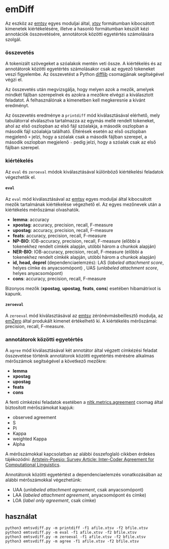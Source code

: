 # emDiff

Az eszköz az [emtsv](https://github.com/dlt-rilmta/emtsv) egyes moduljai által, [xtsv](https://github.com/dlt-rilmta/xtsv) formátumban kibocsátott kimenetek kiértékelésére, illetve a hasonló formátumban készült kézi annotációk összevetésére, annotátorok közötti egyetértés számolására szolgál.

### összevetés

A tokenizált szövegeket a szóalakok mentén veti össze. A kiértékelés és az annotátorok közötti egyetértés számolásakor csak az egyező tokeneket veszi figyelembe. Az összevetést a Python [difflib](https://docs.python.org/3/library/difflib.html) csomagjának segítségével végzi el.

Az összevetés után megvizsgálja, hogy melyen azok a mezők, amelyek mindkét fájlban szerepelnek és azokra a mezőkre elvégzi a kiválasztott feladatot. A felhasználónak a kimenetben kell megkeresnie a kívánt eredményt.

Az összevetés eredménye a `printdiff` mód kiválasztásával elérhető, mely tabulátorral elválasztva tartalmazza az egymás mellé rendelt tokeneket, ahol az első oszlopban az első fájl szóalakja, a második oszlopban a második fájl szóalakja található. Eltérések esetén az első oszlopban megjelenő `+` jelzi, hogy a szóalak csak a második fájlban szerepel, a második oszlopban megjelenő `-` pedig jelzi, hogy a szóalak csak az első fájlban szerepel.

### kiértékelés

Az `eval` és `zeroeval` módok kiválasztásával különböző kiértékelési feladatok végezhetők el.

#### `eval`

Az `eval` mód kiválasztásával az [emtsv](https://github.com/dlt-rilmta/emtsv) egyes moduljai által kibocsátott mezők tartalmának kiértékelése végezhető el. Az egyes mezőnevek után a kiértékelés mérőszámai olvashatók.

* **lemma**: accuracy
* **xpostag**: accuracy, precision, recall, F-measure
* **upostag**: accuracy, precision, recall, F-measure
* **feats**: accuracy, precision, recall, F-measure
* **NP-BIO**: IOB-accuracy, precision, recall, F-measure (előbbi a tokenekhez rendelt címkék alapján, utóbbi három a chunkok alapján)
* **NER-BIO**: IOB-accuracy, precision, recall, F-measure (előbbi a tokenekhez rendelt címkék alapján, utóbbi három a chunkok alapján)
* **id, head, deprel** (dependenciaelemzés): LAS (_labeled attachment score_, helyes címke és anyacsomópont) , UAS (_unlabeled attachment score_, helyes anyacsomópont)
* **cons**: accuracy, precision, recall, F-measure

Bizonyos mezők (**xpostag**, **upostag**, **feats**, **cons**) esetében hibamátrixot is kapunk.

#### `zeroeval`

A `zeroeval` mód kiválasztásával az [emtsv](https://github.com/dlt-rilmta/emtsv) zérónévmásbeillesztő modulja, az [emZero](https://github.com/vadno/emzero) által produkált kimenet értékelhető ki. A kiértékelés mérőszámai: precision, recall, F-measure.

### annotátorok közötti egyetértés

A `agree` mód kiválasztásával két annotátor által végzett címkézési feladat összevetése történik annotátorok közötti egyetértés mérésére alkalmas mérőszámok segítségével a következő mezőkre:

* **lemma**
* **xpostag**
* **upostag**
* **feats**
* **cons**

A fenti címkézési feladatok esetében a [nltk.metrics.agreement](https://www.nltk.org/_modules/nltk/metrics/agreement.html) csomag által biztosított mérőszámokat kapjuk:

* observed agreement
* S
* Pi
* Kappa
* weighted Kappa
* Alpha

A mérőszámokkal kapcsolatban az alábbi összefoglaló cikkben érdekes tájékozódni: [Artstein-Poesio: Survey Article: Inter-Coder Agreement for Computational Linguistics](https://www.aclweb.org/anthology/J08-4004/).

Annotátorok közötti egyetértést a dependenciaelemzés vonatkozásában az alábbi mérőszámokkal végezhetünk:

* UAA (_unlabeled attachment agreement_, csak anyacsomópont)
* LAA (_labeled attachment agreement_, anyacsomópont és címke)
* LOA (_label only agreement_, csak címke)

## használat

```
python3 emtsvdiff.py -m printdiff -f1 afile.xtsv -f2 bfile.xtsv 
python3 emtsvdiff.py -m eval -f1 afile.xtsv -f2 bfile.xtsv 
python3 emtsvdiff.py -m zeroeval -f1 afile.xtsv -f2 bfile.xtsv 
python3 emtsvdiff.py -m agree -f1 afile.xtsv -f2 bfile.xtsv 
```
